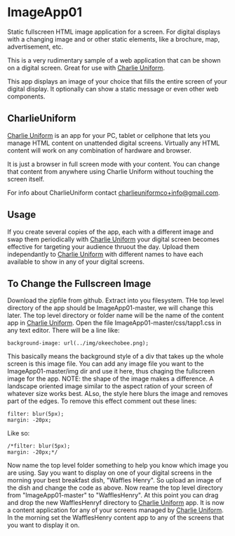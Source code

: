 # ImageApp01
Static fullscreen HTML image application for a screen. For digital displays with a changing image and or other static elements, like a brochure, map, advertisement, etc.

This is a very rudimentary sample of a web application that can be shown on a digital screen. Great for use with [Charlie Uniform](https://charlieuniform.com).

This app displays an image of your choice that fills the entire screen of your digital display. It optionally can show a static message or even other web components.

## CharlieUniform
[Charlie Uniform](https://charlieuniform.com) is an app for your PC, tablet or cellphone that lets you manage HTML content on unattended digital screens. Virtually any HTML content will work on any combination of hardware and browser. 

It is just a browser in full screen mode with your content. You can change that content from anywhere using Charlie Uniform without touching the screen itself.

For info about CharlieUniform contact charlieuniformco+info@gmail.com.

## Usage
If you create several copies of the app, each with a different image and swap them periodically with [Charlie Uniform](https://charlieuniform.com) your digital screen becomes effective for targeting your audience thruout the day. Upload them independantly to [Charlie Uniform](https://charlieuniform.com) with different names to have each available to show in any of your digital screens.

## To Change the Fullscreen Image
Download the zipfile from github. Extract into you filesystem. THe top level directory of the app should be ImageApp01-master, we will change this later. The top level directory or folder name will be the name of the content app in [Charlie Uniform](https://charlieuniform.com). Open the file ImageApp01-master/css/tapp1.css in any text editor. There will be a line like:
```
background-image: url(../img/okeechobee.png);
```
This basically means the background style of a div that takes up the whole screen is this image file. You can add any image file you want to the ImageApp01-master/img dir and use it here, thus chaging the fullscreen image for the app. NOTE: the shape of the image makes a difference. A landscape oriented image similar to the aspect ration of your screen of whatever size works best. ALso, the style here blurs the image and removes part of the edges. To remove this effect comment out these lines: 
```
filter: blur(5px);
margin: -20px;
```
Like so:
```
/*filter: blur(5px);
margin: -20px;*/
```
Now name the top level folder something to help you know which image you are using. Say you want to display on one of your digital screens in the morning your best breakfast dish, "Waffles Henry". So upload an image of the dish and change the code as above. Now reame the top level directory from "ImageApp01-master" to "WafflesHenry". At this point you can drag and drop the new WafflesHenryf directory to [Charlie Uniform](https://charlieuniform.com) app. It is now a content application for any of your screens managed by [Charlie Uniform](https://charlieuniform.com). In the morning set the WafflesHenry content app to any of the screens that you want to display it on.





